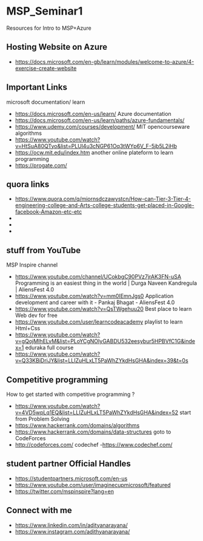 # MSP_Seminar1
Resources for Intro to MSP+Azure 

## Hosting Website on Azure 
- https://docs.microsoft.com/en-gb/learn/modules/welcome-to-azure/4-exercise-create-website


## Important Links
microsoft documentation/ learn 
- https://docs.microsoft.com/en-us/learn/
Azure documentation 
- https://docs.microsoft.com/en-us/learn/paths/azure-fundamentals/
- https://www.udemy.com/courses/development/
MIT opencourseware algorithms
- https://www.youtube.com/watch?v=HtSuA80QTyo&list=PLUl4u3cNGP61Oq3tWYp6V_F-5jb5L2iHb
- https://ocw.mit.edu/index.htm
another online plateform to learn programming 
- https://progate.com/


## quora links 

- https://www.quora.com/q/miornsdczawystcn/How-can-Tier-3-Tier-4-engineering-college-and-Arts-college-students-get-placed-in-Google-facebook-Amazon-etc-etc
-
-
-

## stuff from YouTube
MSP Inspire channel 
- https://www.youtube.com/channel/UCokbgC90PVz7jrAK3FN-uSA
Programming is an easiest thing in the world | Durga Naveen Kandregula | AliensFest 4.0
- https://www.youtube.com/watch?v=mm0IEmnJgs0
Application development and career with it - Pankaj Bhagat - AliensFest 4.0
- https://www.youtube.com/watch?v=QsTWgehuu20
Best place to learn Web dev for free 
- https://www.youtube.com/user/learncodeacademy
playlist to learn Html+Css 
- https://www.youtube.com/watch?v=gQojMIhELvM&list=PLoYCgNOIyGABDU532eesybur5HPBVfC1G&index=1
eduraka full course
- https://www.youtube.com/watch?v=Q33KBiDriJY&list=LLIZuHLxLT5PaWhZYkdHsGHA&index=39&t=0s




## Competitive programming
How to get started with competitive programming ?
- https://www.youtube.com/watch?v=4VD5wpLq1EQ&list=LLIZuHLxLT5PaWhZYkdHsGHA&index=52
start from Problem Solving 
- https://www.hackerrank.com/domains/algorithms
- https://www.hackerrank.com/domains/data-structures
goto to CodeForces 
- http://codeforces.com/
codechef 
-https://www.codechef.com/

## student partner Official Handles 
- https://studentpartners.microsoft.com/en-us
- https://www.youtube.com/user/imaginecupmicrosoft/featured
- https://twitter.com/mspinspire?lang=en

## Connect with me 
- https://www.linkedin.com/in/adityanarayana/
- https://www.instagram.com/adithyanarayana/

